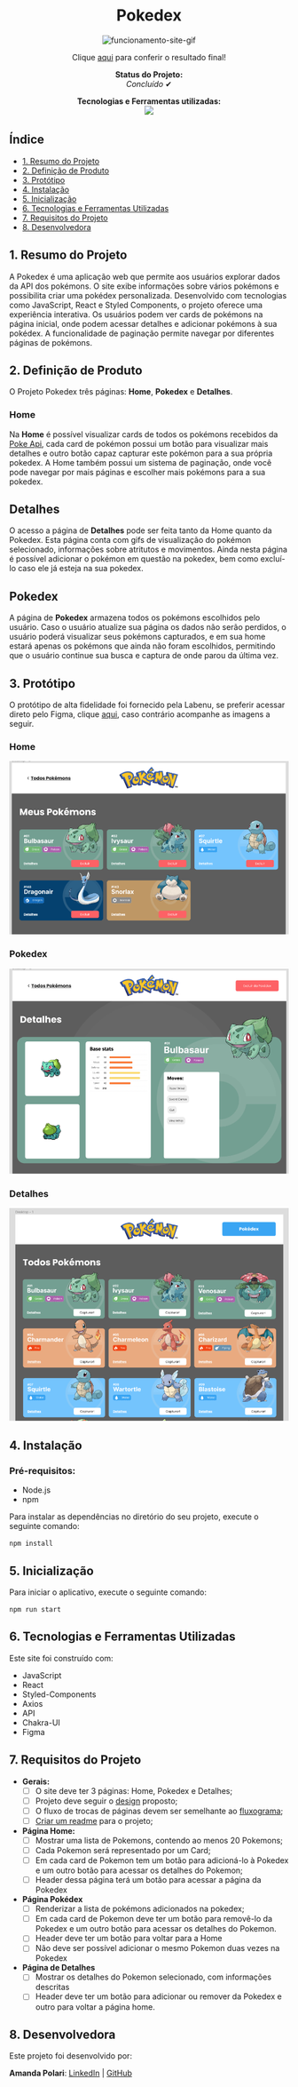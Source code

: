 <h1 align="center">Pokedex</h1>
<div align="center">

![funcionamento-site-gif](./pokedex/src/assets/images/site.gif)

Clique [aqui](https://project-pokedex-cyan.vercel.app/) para conferir o resultado final!

<p align="center"><strong>Status do Projeto:<br></strong> <i>Concluído</i> ✔</p>

</div>
<p align="center">
<span><strong>Tecnologias e Ferramentas utilizadas:</strong></span>
<br>
  <a href="https://skillicons.dev">
    <img src="https://skillicons.dev/icons?i=js,react,styledcomponents,github,git,figma" style="height: 25px;"/>
  </a>
</p>

## Índice

-   [1. Resumo do Projeto](#1-resumo-do-projeto)
-   [2. Definição de Produto](#2-definição-de-produto)
-   [3. Protótipo](#3-protótipo)
-   [4. Instalação](#4-instalação)
-   [5. Inicialização](#5-inicialização)
-   [6. Tecnologias e Ferramentas Utilizadas](#6-tecnologias-e-ferramentas-utilizadas)
-   [7. Requisitos do Projeto](#7-requisitos-do-projeto)
-   [8. Desenvolvedora](#8-desenvolvedora)

## 1. Resumo do Projeto

A Pokedex é uma aplicação web que permite aos usuários explorar dados da API dos pokémons. O site exibe informações sobre vários pokémons e possibilita criar uma pokédex personalizada. Desenvolvido com tecnologias como JavaScript, React e Styled Components, o projeto oferece uma experiência interativa. Os usuários podem ver cards de pokémons na página inicial, onde podem acessar detalhes e adicionar pokémons à sua pokédex. A funcionalidade de paginação permite navegar por diferentes páginas de pokémons.

## 2. Definição de Produto

O Projeto Pokedex três páginas: **Home**, **Pokedex** e **Detalhes**.

### Home

Na **Home** é possível visualizar cards de todos os pokémons recebidos da [Poke Api](https://pokeapi.co/ 'Poke Api'), cada card de pokémon possui um botão para visualizar mais detalhes e outro botão capaz capturar este pokémon para a sua própria pokedex. A Home também possui um sistema de paginação, onde você pode navegar por mais páginas e escolher mais pokémons para a sua pokedex.

## Detalhes

O acesso a página de **Detalhes** pode ser feita tanto da Home quanto da Pokedex. Esta página conta com gifs de visualização do pokémon selecionado, informações sobre atritutos e movimentos. Ainda nesta página é possível adicionar o pokémon em questão na pokedex, bem como excluí-lo caso ele já esteja na sua pokedex.

## Pokedex

A página de **Pokedex** armazena todos os pokémons escolhidos pelo usuário. Caso o usuário atualize sua página os dados não serão perdidos, o usuário poderá visualizar seus pokémons capturados, e em sua home estará apenas os pokémons que ainda não foram escolhidos, permitindo que o usuário continue sua busca e captura de onde parou da última vez.

## 3. Protótipo

O protótipo de alta fidelidade foi fornecido pela Labenu, se preferir acessar direto pelo Figma, clique [aqui](<https://www.figma.com/file/YYsdsWeuXbw6guKcCX7NKH/Poked%C3%A9x-(Copy)?type=design&node-id=0-1&mode=design&t=Dh4YW9WZMILC1Cg5-0>), caso contrário acompanhe as imagens a seguir.

### Home

![Home](./pokedex/src/assets/images/home.png)

### Pokedex

![Pokedex](./pokedex/src/assets/images/pokedex.png)

### Detalhes

![Detalhes](./pokedex/src/assets/images/details.png)

## 4. Instalação

### Pré-requisitos:

-   Node.js
-   npm

Para instalar as dependências no diretório do seu projeto, execute o seguinte comando:

```
npm install
```

## 5. Inicialização

Para iniciar o aplicativo, execute o seguinte comando:

```
npm run start
```

## 6. Tecnologias e Ferramentas Utilizadas

Este site foi construído com:

-   JavaScript
-   React
-   Styled-Components
-   Axios
-   API
-   Chakra-UI
-   Figma

## 7. Requisitos do Projeto

-   **Gerais:**
    -   [ ] O site deve ter 3 páginas: Home, Pokedex e Detalhes;
    -   [ ] Projeto deve seguir o [design](https://www.figma.com/file/KseyA2Ofghiek2Cy3ZaDre/Poked%C3%A9x?t=AEi3zEmWmarf1FbP-0 'design') proposto;
    -   [ ] O fluxo de trocas de páginas devem ser semelhante ao [fluxograma](https://www.figma.com/proto/KseyA2Ofghiek2Cy3ZaDre/Poked%C3%A9x?page-id=0%3A1&node-id=2%3A2&viewport=358%2C197%2C0.27&scaling=scale-down&starting-point-node-id=2%3A2 'fluxograma');
    -   [ ] [Criar um readme](https://www.youtube.com/watch?v=1QKwP0SJK-c 'Crie um readme') para o projeto;
-   **Página Home:**
    -   [ ] Mostrar uma lista de Pokemons, contendo ao menos 20 Pokemons;
    -   [ ] Cada Pokemon será representado por um Card;
    -   [ ] Em cada card de Pokemon tem um botão para adicioná-lo à Pokedex e um outro botão para acessar os detalhes do Pokemon;
    -   [ ] Header dessa página terá um botão para acessar a página da Pokedex
-   **Página Pokédex**
    -   [ ] Renderizar a lista de pokémons adicionados na pokedex;
    -   [ ] Em cada card de Pokemon deve ter um botão para removê-lo da Pokedex e um outro botão para acessar os detalhes do Pokemon.
    -   [ ] Header deve ter um botão para voltar para a Home
    -   [ ] Não deve ser possível adicionar o mesmo Pokemon duas vezes na Pokedex
-   **Página de Detalhes**
    -   [ ] Mostrar os detalhes do Pokemon selecionado, com informações descritas
    -   [ ] Header deve ter um botão para adicionar ou remover da Pokedex e outro para voltar a página home.

## 8. Desenvolvedora

Este projeto foi desenvolvido por:

**Amanda Polari**: [LinkedIn](https://www.linkedin.com/in/amandapolari/) | [GitHub](https://github.com/amandapolari)
